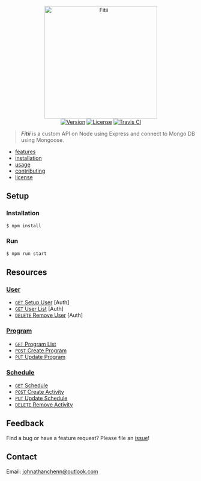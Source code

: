 <p align="center">
  <img src="https://raw.githubusercontent.com/johnathanachen/Fitii/master/docs/logo.png" width="300" alt="Fitii">
  <br>
  <a href="#"><img src="https://img.shields.io/badge/npm-v1.0.0-42b983.svg" alt="Version"></a>
  <a href="#"><img src="https://img.shields.io/badge/license-MIT-blue.svg" alt="License"></a>
  <a href="#"><img src="https://img.shields.io/badge/build-passing-brightgreen.svg" alt="Travis CI"></a>
</p>

> ***Fitii*** is a custom API on Node using Express and connect to Mongo DB using Mongoose.

- [features](#features)
- [installation](#installation)
- [usage](#usage)
- [contributing](#contributing)
- [license](#license)

## Setup

### Installation

```js
$ npm install
```

### Run

```js
$ npm run start
```

## Resources
### [User](User.md)
- [```GET``` Setup User]() [Auth]
- [```GET``` User List]() [Auth]
- [```DELETE``` Remove User]() [Auth]

### [Program](Program.md)
- [```GET``` Program List]()
- [```POST``` Create Program](program/POST_Create.md)
- [```PUT``` Update Program]()

### [Schedule](schedule.md)
- [```GET``` Schedule](GET.md)
- [```POST``` Create Activity]()
- [```PUT``` Update Schedule]()
- [```DELETE``` Remove Activity]()



## Feedback
Find a bug or have a feature request? Please file an <a href="https://github.com/johnathanachen/FitnessAPI/issues" targe="_blank">issue</a>!

## Contact
Email: [johnathanchenn@outlook.com](mailto:johnathanchenn@outlook.com)
